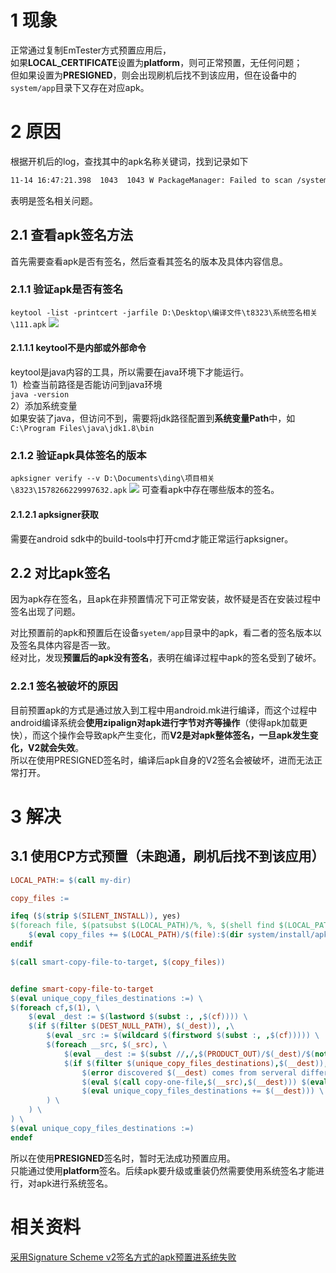 # 1 现象
正常通过复制EmTester方式预置应用后，  
如果**LOCAL_CERTIFICATE**设置为**platform**，则可正常预置，无任何问题；  
但如果设置为**PRESIGNED**，则会出现刷机后找不到该应用，但在设备中的`system/app`目录下又存在对应apk。  

# 2 原因
根据开机后的log，查找其中的apk名称关键词，找到记录如下
```bash
11-14 16:47:21.398  1043  1043 W PackageManager: Failed to scan /system/app/irest: No APK Signature Scheme v2 signature in package /system/app/irest/irest.apk
```
表明是签名相关问题。  
## 2.1 查看apk签名方法
首先需要查看apk是否有签名，然后查看其签名的版本及具体内容信息。  

### 2.1.1 验证apk是否有签名
`keytool -list -printcert -jarfile D:\Desktop\编译文件\t8323\系统签名相关\111.apk`
![](bug修复/img/Pasted%20image%2020231116093521.png)

#### 2.1.1.1 keytool不是内部或外部命令
keytool是java内容的工具，所以需要在java环境下才能运行。  
1）检查当前路径是否能访问到java环境  
`java -version`  
2）添加系统变量  
如果安装了java，但访问不到，需要将jdk路径配置到**系统变量Path**中，如`C:\Program Files\java\jdk1.8\bin`

### 2.1.2 验证apk具体签名的版本
`apksigner verify --v D:\Documents\ding\项目相关\8323\1578266229997632.apk`
![](bug修复/img/Pasted%20image%2020231116101844.png)
可查看apk中存在哪些版本的签名。  
#### 2.1.2.1 apksigner获取
需要在android sdk中的build-tools中打开cmd才能正常运行apksigner。  

## 2.2 对比apk签名
因为apk存在签名，且apk在非预置情况下可正常安装，故怀疑是否在安装过程中签名出现了问题。  

对比预置前的apk和预置后在设备`syetem/app`目录中的apk，看二者的签名版本以及签名具体内容是否一致。  
经对比，发现**预置后的apk没有签名**，表明在编译过程中apk的签名受到了破坏。
### 2.2.1 签名被破坏的原因
目前预置apk的方式是通过放入到工程中用android.mk进行编译，而这个过程中android编译系统会**使用zipalign对apk进行字节对齐等操作**（使得apk加载更快），而这个操作会导致apk产生变化，而**V2是对apk整体签名，一旦apk发生变化，V2就会失效**。  
所以在使用PRESIGNED签名时，编译后apk自身的V2签名会被破坏，进而无法正常打开。

# 3 解决
## 3.1 使用CP方式预置（未跑通，刷机后找不到该应用）
```mk
LOCAL_PATH:= $(call my-dir)

copy_files :=

ifeq ($(strip $(SILENT_INSTALL)), yes)
$(foreach file, $(patsubst $(LOCAL_PATH)/%, %, $(shell find $(LOCAL_PATH) -name *.apk.1)), \
    $(eval copy_files += $(LOCAL_PATH)/$(file):$(dir system/install/apk/$(file))))
endif

$(call smart-copy-file-to-target, $(copy_files))


define smart-copy-file-to-target
$(eval unique_copy_files_destinations :=) \
$(foreach cf,$(1), \
    $(eval _dest := $(lastword $(subst :, ,$(cf)))) \
    $(if $(filter $(DEST_NULL_PATH), $(_dest)), ,\
        $(eval _src := $(wildcard $(firstword $(subst :, ,$(cf))))) \
        $(foreach __src, $(_src), \
            $(eval __dest := $(subst //,/,$(PRODUCT_OUT)/$(_dest)/$(notdir $(__src)))) \
            $(if $(filter $(unique_copy_files_destinations),$(__dest)), \
                $(error discovered $(__dest) comes from serveral different location, please fix it), \
                $(eval $(call copy-one-file,$(__src),$(__dest))) $(eval ALL_DEFAULT_INSTALLED_MODULES += $(__dest)) \
                $(eval unique_copy_files_destinations += $(__dest))) \
        ) \
    ) \
) \
$(eval unique_copy_files_destinations :=)
endef
```

所以在使用**PRESIGNED**签名时，暂时无法成功预置应用。  
只能通过使用**platform**签名。后续apk要升级或重装仍然需要使用系统签名才能进行，对apk进行系统签名。

# 相关资料
[采用Signature Scheme v2签名方式的apk预置进系统失败](https://blog.csdn.net/long375577908/article/details/77165555?ops_request_misc=%257B%2522request%255Fid%2522%253A%2522170010196016800182767851%2522%252C%2522scm%2522%253A%252220140713.130102334.pc%255Fblog.%2522%257D&request_id=170010196016800182767851&biz_id=0&utm_medium=distribute.pc_search_result.none-task-blog-2~blog~first_rank_ecpm_v1~rank_v31_ecpm-1-77165555-null-null.nonecase&utm_term=%E9%A2%84%E7%BD%AE&spm=1018.2226.3001.4450)